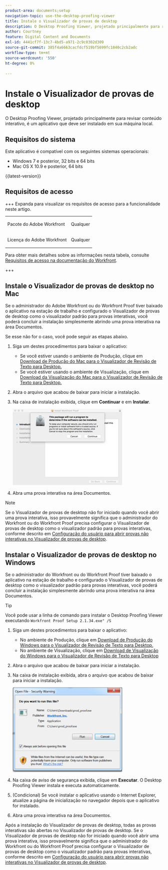 ```yaml
---
product-area: documents;setup
navigation-topic: use-the-desktop-proofing-viewer
title: Instale o Visualizador de provas de desktop
description: O Desktop Proofing Viewer, projetado principalmente para revisar conteúdo interativo, é um aplicativo que deve ser instalado em sua máquina local.
author: Courtney
feature: Digital Content and Documents
exl-id: 4441cf7f-13c7-4bd5-a971-2c9c0302d309
source-git-commit: 385f4a6663cacfdcf519bf5699fc1840c2cb2adc
workflow-type: tm+mt
source-wordcount: '550'
ht-degree: 0%

---
```


# Instale o Visualizador de provas de desktop

<!--Audited: 12/2023-->

O Desktop Proofing Viewer, projetado principalmente para revisar conteúdo interativo, é um aplicativo que deve ser instalado em sua máquina local.

## Requisitos do sistema

Este aplicativo é compatível com os seguintes sistemas operacionais:

* Windows 7 e posterior, 32 bits e 64 bits
* Mac OS X 10.9 e posterior, 64 bits

{{latest-version}}

## Requisitos de acesso

+++ Expanda para visualizar os requisitos de acesso para a funcionalidade neste artigo.


<table style="table-layout:auto"> 
 <col> 
 <col> 
 <tbody> 
  <tr> 
   <td role="rowheader">Pacote do Adobe Workfront</td> 
   <td> <p>Qualquer</p></td> 
  </tr> 
  <tr> 
   <td role="rowheader">Licença do Adobe Workfront</td> 
   <td> <p>Qualquer</p></td> 
  </tr> 
 </tbody> 
</table>

Para obter mais detalhes sobre as informações nesta tabela, consulte [Requisitos de acesso na documentação do Workfront](/help/quicksilver/administration-and-setup/add-users/access-levels-and-object-permissions/access-level-requirements-in-documentation.md).

+++



## Instale o Visualizador de provas de desktop no Mac

Se o administrador do Adobe Workfront ou do Workfront Proof tiver baixado o aplicativo na estação de trabalho e configurado o Visualizador de provas de desktop como o visualizador padrão para provas interativas, você poderá concluir a instalação simplesmente abrindo uma prova interativa na área Documentos.

Se esse não for o caso, você pode seguir as etapas abaixo.

1. Siga um destes procedimentos para baixar o aplicativo:

   * Se você estiver usando o ambiente de Produção, clique em [Download de Produção do Mac para o Visualizador de Revisão de Texto para Desktop.](https://app.proofhq.com/desktopviewer/mac)
   * Se você estiver usando o ambiente de Visualização, clique em [Download da Visualização do Mac para o Visualizador de Revisão de Texto para Desktop.](https://assets.preview.proofhq.com/nativeviewer/desktop_viewer/Workfront+Proof+Preview-2.1.44.pkg)

1. Abra o arquivo que acabou de baixar para iniciar a instalação.
1. Na caixa de instalação exibida, clique em **Continuar** e em **Instalar**.

   ![00000776.png](assets/00000776-350x244.png)

1. Abra uma prova interativa na área Documentos.

>[!NOTE]
>
>Se o Visualizador de provas de desktop não for iniciado quando você abrir uma prova interativa, isso provavelmente significa que o administrador do Workfront ou do Workfront Proof precisa configurar o Visualizador de provas de desktop como o visualizador padrão para provas interativas, conforme descrito em [Configuração do usuário para abrir provas não interativas no Visualizador de provas de desktop](../../../workfront-proof/wp-work-proofsfiles/review-proofs-dpv/destop-proofing-viewer.md#user-setting-for-opening-non-interactive-proofs-in-the-desktop-proofing-viewer).

## Instalar o Visualizador de provas de desktop no Windows

Se o administrador do Workfront ou do Workfront Proof tiver baixado o aplicativo na estação de trabalho e configurado o Visualizador de provas de desktop como o visualizador padrão para provas interativas, você poderá concluir a instalação simplesmente abrindo uma prova interativa na área Documentos.

>[!TIP]
>
>Você pode usar a linha de comando para instalar o Desktop Proofing Viewer executando `Workfront Proof Setup 2.1.34.exe" /S`

1. Siga um destes procedimentos para baixar o aplicativo:

   * No ambiente de Produção, clique em [Download de Produção do Windows para o Visualizador de Revisão de Texto para Desktop.](https://app.proofhq.com/desktopviewer/windows)
   * No ambiente de Visualização, clique em [Download de Visualização do Windows para o Visualizador de Revisão de Texto para Desktop](https://assets.preview.proofhq.com/nativeviewer/desktop_viewer/Workfront+Proof+Preview+Setup+2.1.44.exe)

1. Abra o arquivo que acabou de baixar para iniciar a instalação.
1. Na caixa de instalação exibida, abra o arquivo que acabou de baixar para iniciar a instalação.

   ![Captura de tela_2018-05-02_at_10.56.55_AM.png](assets/screen-shot-2018-05-02-at-10.56.55-am-350x271.png)

1. Na caixa de aviso de segurança exibida, clique em **Executar**. O Desktop Proofing Viewer instala e executa automaticamente.
1. (Condicional) Se você instalar o aplicativo usando o Internet Explorer, atualize a página de inicialização no navegador depois que o aplicativo for instalado.
1. Abra uma prova interativa na área Documentos.

Após a instalação do Visualizador de provas de desktop, todas as provas interativas são abertas no Visualizador de provas de desktop. Se o Visualizador de provas de desktop não for iniciado quando você abrir uma prova interativa, isso provavelmente significa que o administrador do Workfront ou do Workfront Proof precisa configurar o Visualizador de provas de desktop como o visualizador padrão para provas interativas, conforme descrito em [Configuração do usuário para abrir provas não interativas no Visualizador de provas de desktop](../../../workfront-proof/wp-work-proofsfiles/review-proofs-dpv/destop-proofing-viewer.md#user-setting-for-launching-non-interactive-proofs).
